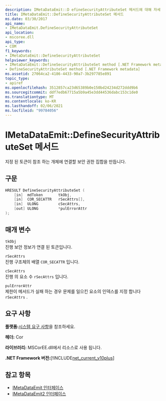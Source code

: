 ```yaml
---
description: IMetaDataEmit::D efineSecurityAttributeSet 메서드에 대해 자세히 알아보세요.
title: IMetaDataEmit::DefineSecurityAttributeSet 메서드
ms.date: 03/30/2017
api_name:
- IMetaDataEmit.DefineSecurityAttributeSet
api_location:
- mscoree.dll
api_type:
- COM
f1_keywords:
- IMetaDataEmit::DefineSecurityAttributeSet
helpviewer_keywords:
- IMetaDataEmit::DefineSecurityAttributeSet method [.NET Framework metadata]
- DefineSecurityAttributeSet method [.NET Framework metadata]
ms.assetid: 27064ca2-4186-4433-90a7-3b297785e891
topic_type:
- apiref
ms.openlocfilehash: 3512857ca23d65389b0e150bd24234d272ddd9b6
ms.sourcegitcommit: ddf7edb67715a5b9a45e3dd44536dabc153c1de0
ms.translationtype: MT
ms.contentlocale: ko-KR
ms.lasthandoff: 02/06/2021
ms.locfileid: "99784056"
---
```

# <a name="imetadataemitdefinesecurityattributeset-method"></a>IMetaDataEmit::DefineSecurityAttributeSet 메서드

지정 된 토큰이 참조 하는 개체에 연결할 보안 권한 집합을 만듭니다.  
  
## <a name="syntax"></a>구문  
  
```cpp  
HRESULT DefineSecurityAttributeSet (
    [in]  mdToken       tkObj,
    [in]  COR_SECATTR   rSecAttrs[],
    [in]  ULONG         cSecAttrs,
    [out] ULONG         *pulErrorAttr
);  
```  
  
## <a name="parameters"></a>매개 변수  

 `tkObj`  
 진행 보안 정보가 연결 된 토큰입니다.  
  
 `rSecAttrs`  
 진행 구조체의 배열 `COR_SECATTR` 입니다.  
  
 `cSecAttrs`  
 진행 의 요소 수 `rSecAttrs` 입니다.  
  
 `pulErrorAttr`  
 제한이 메서드가 실패 하는 경우 문제를 일으킨 요소의 인덱스를 지정 합니다 `rSecAttrs` .  
  
## <a name="requirements"></a>요구 사항  

 **플랫폼:**[시스템 요구 사항](../../get-started/system-requirements.md)을 참조하세요.  
  
 **헤더:** Cor  
  
 **라이브러리:** MSCorEE.dll에서 리소스로 사용 됩니다.  
  
 **.NET Framework 버전:**[!INCLUDE[net_current_v10plus](../../../../includes/net-current-v10plus-md.md)]  
  
## <a name="see-also"></a>참고 항목

- [IMetaDataEmit 인터페이스](imetadataemit-interface.md)
- [IMetaDataEmit2 인터페이스](imetadataemit2-interface.md)
